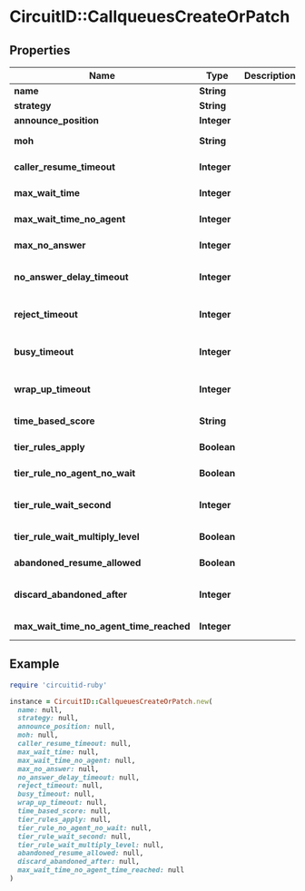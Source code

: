 # CircuitID::CallqueuesCreateOrPatch

## Properties

| Name | Type | Description | Notes |
| ---- | ---- | ----------- | ----- |
| **name** | **String** |  |  |
| **strategy** | **String** |  |  |
| **announce_position** | **Integer** |  | [optional] |
| **moh** | **String** |  | [default to &#39;deafult&#39;] |
| **caller_resume_timeout** | **Integer** |  | [default to 3600] |
| **max_wait_time** | **Integer** |  | [default to 300] |
| **max_wait_time_no_agent** | **Integer** |  | [default to 300] |
| **max_no_answer** | **Integer** |  | [default to 1000000] |
| **no_answer_delay_timeout** | **Integer** |  | [optional][default to 60] |
| **reject_timeout** | **Integer** |  | [optional][default to 60] |
| **busy_timeout** | **Integer** |  | [optional][default to 60] |
| **wrap_up_timeout** | **Integer** |  | [optional][default to 10] |
| **time_based_score** | **String** |  | [default to &#39;queue&#39;] |
| **tier_rules_apply** | **Boolean** |  | [default to false] |
| **tier_rule_no_agent_no_wait** | **Boolean** |  | [default to true] |
| **tier_rule_wait_second** | **Integer** |  | [optional][default to 300] |
| **tier_rule_wait_multiply_level** | **Boolean** |  | [default to true] |
| **abandoned_resume_allowed** | **Boolean** |  | [default to true] |
| **discard_abandoned_after** | **Integer** |  | [optional][default to 14400] |
| **max_wait_time_no_agent_time_reached** | **Integer** |  | [default to 5] |

## Example

```ruby
require 'circuitid-ruby'

instance = CircuitID::CallqueuesCreateOrPatch.new(
  name: null,
  strategy: null,
  announce_position: null,
  moh: null,
  caller_resume_timeout: null,
  max_wait_time: null,
  max_wait_time_no_agent: null,
  max_no_answer: null,
  no_answer_delay_timeout: null,
  reject_timeout: null,
  busy_timeout: null,
  wrap_up_timeout: null,
  time_based_score: null,
  tier_rules_apply: null,
  tier_rule_no_agent_no_wait: null,
  tier_rule_wait_second: null,
  tier_rule_wait_multiply_level: null,
  abandoned_resume_allowed: null,
  discard_abandoned_after: null,
  max_wait_time_no_agent_time_reached: null
)
```

